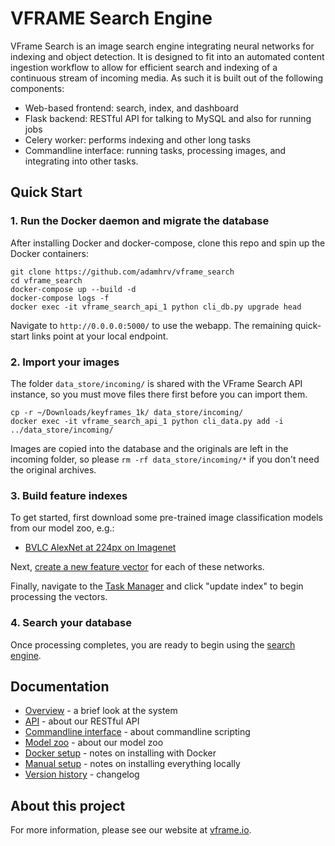 # VFRAME Search Engine

VFrame Search is an image search engine integrating neural networks for indexing and object detection.  It is designed to fit into an automated content ingestion workflow to allow for efficient search and indexing of a continuous stream of incoming media.  As such it is built out of the following components:

- Web-based frontend: search, index, and dashboard
- Flask backend: RESTful API for talking to MySQL and also for running jobs
- Celery worker: performs indexing and other long tasks
- Commandline interface: running tasks, processing images, and integrating into other tasks.

## Quick Start

### 1. Run the Docker daemon and migrate the database

After installing Docker and docker-compose, clone this repo and spin up the Docker containers:

```
git clone https://github.com/adamhrv/vframe_search
cd vframe_search
docker-compose up --build -d
docker-compose logs -f
docker exec -it vframe_search_api_1 python cli_db.py upgrade head
```

Navigate to `http://0.0.0.0:5000/` to use the webapp.  The remaining quick-start links point at your local endpoint.

### 2. Import your images

The folder `data_store/incoming/` is shared with the VFrame Search API instance, so you must move files there first before you can import them.

```
cp -r ~/Downloads/keyframes_1k/ data_store/incoming/
docker exec -it vframe_search_api_1 python cli_data.py add -i ../data_store/incoming/
```

Images are copied into the database and the originals are left in the incoming folder, so please `rm -rf data_store/incoming/*` if you don't need the original archives.

### 3. Build feature indexes

To get started, first download some pre-trained image classification models from our model zoo, e.g.:

* [BVLC AlexNet at 224px on Imagenet](http://0.0.0.0:5000/modelzoo/caffe_bvlc_alexnet_imagenet/show/)

Next, [create a new feature vector](http://0.0.0.0:5000/feature/new/) for each of these networks.

Finally, navigate to the [Task Manager](http://0.0.0.0:5000/task/) and click "update index" to begin processing the vectors.

### 4. Search your database

Once processing completes, you are ready to begin using the [search engine](http://0.0.0.0:5000/search/).

## Documentation

- [Overview](docs/overview.md) - a brief look at the system
- [API](docs/api.md) - about our RESTful API
- [Commandline interface](docs/commands.md) - about commandline scripting
- [Model zoo](docs/modelzoo.md) - about our model zoo
- [Docker setup](docs/docker.md) - notes on installing with Docker
- [Manual setup](docs/setup.md) - notes on installing everything locally
- [Version history](docs/version-history.md) - changelog

## About this project

For more information, please see our website at [vframe.io](https://vframe.io).
